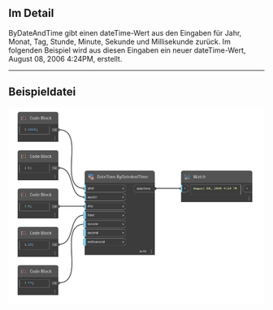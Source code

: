 ## Im Detail
ByDateAndTime gibt einen dateTime-Wert aus den Eingaben für Jahr, Monat, Tag, Stunde, Minute, Sekunde und Millisekunde zurück. Im folgenden Beispiel wird aus diesen Eingaben ein neuer dateTime-Wert, August 08, 2006 4:24PM, erstellt.
___
## Beispieldatei

![ByDateAndTime](./DSCore.DateTime.ByDateAndTime_img.jpg)

